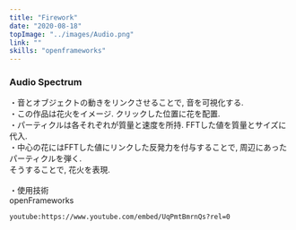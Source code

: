 ```yaml
---
title: "Firework"
date: "2020-08-18"
topImage: "../images/Audio.png"
link: ""
skills: "openframeworks"
---
```


### Audio Spectrum

・音とオブジェクトの動きをリンクさせることで, 音を可視化する.<br>
・この作品は花火をイメージ. クリックした位置に花を配置.<br>
・パーティクルは各それぞれが質量と速度を所持. FFTした値を質量とサイズに代入.<br>
・中心の花にはFFTした値にリンクした反発力を付与することで, 周辺にあったパーティクルを弾く.<br>そうすることで, 花火を表現.<br>
<br>
・使用技術<br>openFrameworks

`youtube:https://www.youtube.com/embed/UqPmtBmrnQs?rel=0`